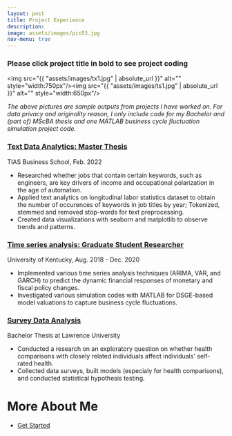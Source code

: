 ```yaml
---
layout: post
title: Project Experience
description: 
image: assets/images/pic03.jpg
nav-menu: true
---
```

### Please click project title in bold to see project coding

<img src="{{ "assets/images/tx1.jpg" | absolute_url }}" alt="" style="width:750px"/><img src="{{ "assets/images/ts1.jpg" | absolute_url }}" alt="" style="width:650px"/>

*The above pictures are sample outputs from projects I have worked on. For data privacy and originality reason, I only include code for my Bachelor and (part of) MScBA thesis and one MATLAB business cycle fluctuation simulation project code.*

### [Text Data Analytics: Master Thesis](https://github.com/zyeecon/Text-Mining-TIAS-Thesis)
TIAS Business School, Feb. 2022 <br/>
- Researched whether jobs that contain certain keywords, such as engineers, are key drivers of income and occupational polarization in the age of automation.
- Applied text analytics on longitudinal labor statistics dataset to obtain the number of occurences of keywords in job titles by year; Tokenized, stemmed and removed stop-words for text preprocessing.
- Created data visualizations with seaborn and matplotlib to observe trends and patterns.

### [Time series analysis: Graduate Student Researcher](https://github.com/zyeecon/MATLAB-Dynare)
University of Kentucky, Aug. 2018 - Dec. 2020 <br/>
-	Implemented various time series analysis techniques (ARIMA, VAR, and GARCH) to predict the dynamic financial responses of monetary and fiscal policy changes.
-	Investigated various simulation codes with MATLAB for DSGE-based model valuations to capture business cycle fluctuations.


### [Survey Data Analysis](https://github.com/zyeecon/Survey-Data-Analysis/blob/main/Undergrad%20thesis.%20do)
Bachelor Thesis at Lawrence University  <br/>
-	Conducted a research on an exploratory question on whether health comparisons with closely related individuals affect individuals' self-rated health.
-	Collected data surveys, built models (especialy for health comparisons), and conducted statistical hypothesis testing.

# More About Me
<ul class="actions">
			<li><a href="Extracurricular.html" class="button next">Get Started</a></li>
		</ul>
